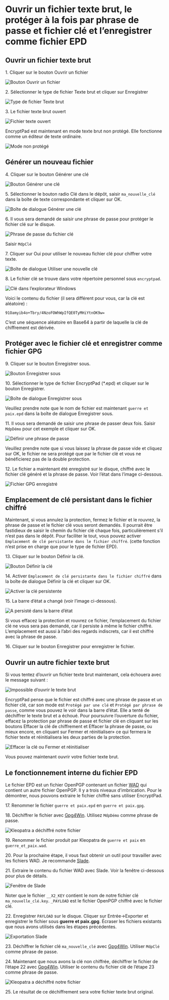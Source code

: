# Ouvrir un fichier texte brut, le protéger à la fois par phrase de passe et fichier clé et l’enregistrer comme fichier EPD

## Ouvrir un fichier texte brut

1\. Cliquer sur le bouton Ouvrir un fichier

![Bouton Ouvrir un fichier](images/open_text_file.png)

2\. Sélectionner le type de fichier Texte brut et cliquer sur Enregistrer

![Type de fichier Texte brut](images/open_file_dialog_text_file.png)

3\. Le fichier texte brut ouvert

![Fichier texte ouvert](images/text_file_opened.png)

EncryptPad est maintenant en mode texte brut non protégé. Elle fonctionne comme un éditeur de texte ordinaire.

![Mode non protégé](images/unprotected_status.png)

## Générer un nouveau fichier

4\. Cliquer sur le bouton Générer une clé

![Bouton Générer une clé](images/generate_key_tool_button.png)

5\. Sélectionner le bouton radio Clé dans le dépôt, saisir `ma_nouvelle_clé` dans la boîte de texte correspondante et cliquer sur OK.

![Boîte de dialogue Générer une clé](images/generate_key_dialog.png)

6\. Il vous sera demandé de saisir une phrase de passe pour protéger le fichier clé sur le disque.

![Phrase de passe du fichier clé](images/set_passphrase_for_key.png)

Saisir `MdpClé`

7\. Cliquer sur Oui pour utiliser le nouveau fichier clé pour chiffrer votre texte.

![Boîte de dialogue Utiliser une nouvelle clé](images/use_new_key_dialog.png)

8\. Le fichier clé se trouve dans votre répertoire personnel sous `encryptpad`.

![Clé dans l’explorateur Windows](images/key_in_explorer.png)

Voici le contenu du fichier (il sera différent pour vous, car la clé est aléatoire) :<br/> 

`91Oamyib4o+Tbry/4NzoFOWhWpIfQE0TyMHiYtnOK9w=`

C’est une séquence aléatoire en Base64 à partir de laquelle la clé de chiffrement est dérivée.

## Protéger avec le fichier clé et enregistrer comme fichier GPG

9\. Cliquer sur le bouton Enregistrer sous.

![Bouton Enregistrer sous](images/save_as_tool_button.png)

10\. Sélectionner le type de fichier EncryptPad (\*.epd) et cliquer sur le bouton Enregistrer.

![Boîte de dialogue Enregistrer sous](images/select_epd_in_save_as.png)

Veuillez prendre note que le nom de fichier est maintenant `guerre et paix.epd` dans la boîte de dialogue Enregistrer sous.

11\. Il vous sera demandé de saisir une phrase de passer deux fois. Saisir `MdpDémo` pour cet exemple et cliquer sur OK.

![Définir une phrase de passe](images/set_passphrase.png)

Veuillez prendre note que si vous laissez la phrase de passe vide et cliquez sur OK, le fichier ne sera protégé que par le fichier clé et vous ne bénéficierez pas de la double protection. 

12\. Le fichier a maintenant été enregistré sur le disque, chiffré avec le fichier clé généré et la phrase de passe. Voir l’état dans l’image ci-dessous.

![Fichier GPG enregistré](images/double_protection_status.png)

## Emplacement de clé persistant dans le fichier chiffré

Maintenant, si vous annulez la protection, fermez le fichier et le rouvrez, la phrase de passe et le fichier clé vous seront demandés. Il pourrait être fastidieux de saisir le chemin du fichier clé chaque fois, particulièrement s’il n’est pas dans le dépôt. Pour faciliter le tout, vous pouvez activer `Emplacement de clé persistante dans le fichier chiffré`. (cette fonction n’est prise en charge que pour le type de fichier EPD).

13\. Cliquer sur le bouton Définir la clé.

![Bouton Définir la clé](images/set_key_tool_button.png)

14\. Activer `Emplacement de clé persistante dans le fichier chiffré` dans la boîte de dialogue Définir la clé et cliquer sur OK.

![Activer la clé persistente](images/enable_persist_key.png)

15\. La barre d’état a changé (voir l’image ci-dessous).

![A persisté dans la barre d’état](images/persisted_in_status_bar.png)

Si vous effacez la protection et rouvrez ce fichier, l’emplacement du fichier clé ne vous sera pas demandé, car il persiste à même le fichier chiffré. L’emplacement est aussi à l’abri des regards indiscrets, car il est chiffré avec la phrase de passe.

16\. Cliquer sur le bouton Enregistrer pour enregistrer le fichier.

## Ouvrir un autre fichier texte brut

Si vous tentez d’ouvrir un fichier texte brut maintenant, cela échouera avec le message suivant :

![Impossible d’ouvrir le texte brut](images/open_another_plain_text.png)

EncryptPad pense que le fichier est chiffré avec une phrase de passe et un fichier clé, car son mode est `Protégé par une clé` et `Protégé par phrase de passe`, comme vous pouvez le voir dans la barre d’état. Elle a tenté de déchiffrer le texte brut et a échoué. Pour poursuivre l’ouverture du fichier, effacez la protection par phrase de passe et fichier clé en cliquant sur les boutons Effacer la clé de chiffrement et Effacer la phrase de passe, ou mieux encore, en cliquant sur Fermer et réinitialiser» ce qui fermera le fichier texte et réinitialisera les deux parties de la protection.

![Effacer la clé ou Fermer et réinitialiser](images/clear_key_and_pwd_or_close_and_reset.png)

Vous pouvez maintenant ouvrir votre fichier texte brut.

## Le fonctionnement interne du fichier EPD

Le fichier EPD est un fichier OpenPGP contenant un fichier [WAD](https://fr.wikipedia.org/wiki/.wad) qui contient un autre fichier OpenPGP. Il y a trois niveaux d’imbrication. Pour le démontrer, nous pouvons extraire le fichier chiffré sans utiliser EncryptPad.

17\. Renommer le fichier `guerre et paix.epd` en `guerre et paix.gpg`.

18\. Déchiffrer le fichier avec [Gpg4Win](https://www.gpg4win.org/). Utilisez `MdpDémo` comme phrase de passe.

![Kleopatra a déchiffré notre fichier](images/kleopatra_decrypted.png)

19\. Renommer le fichier produit par Kleopatra de `guerre et paix` en `guerre_et_paix.wad`.

20\. Pour la prochaine étape, il vous faut obtenir un outil pour travailler avec les fichiers WAD. Je recommande [Slade](https://github.com/sirjuddington/SLADE).

21\. Extraire le contenu du fichier WAD avec Slade. Voir la fenêtre ci-dessous pour plus de détails.

![Fenêtre de Slade](images/slade_window.png)

Noter que le fichier `__X2_KEY` contient le nom de notre fichier clé `ma_nouvelle_clé.key`. `_PAYLOAD` est le fichier OpenPGP chiffré avec le fichier clé. 

22\. Enregistrer `PAYLOAD` sur le disque. Cliquer sur Entrée->Exporter et enregistrer le fichier sous **guerre et paix.gpg**. Écraser les fichiers existants que nous avons utilisés dans les étapes précédentes.

![Exportation Slade](images/slade_export.png)

23\. Déchiffrer le fichier clé `ma_nouvelle_clé` avec [Gpg4Win](https://www.gpg4win.org/). Utiliser `MdpClé` comme phrase de passe.

24\. Maintenant que nous avons la clé non chiffrée, déchiffrer le fichier de l’étape 22 avec [Gpg4Win](https://www.gpg4win.org/). Utiliser le contenu du fichier clé de l’étape 23 comme phrase de passe.

![Kleopatra a déchiffré notre fichier](images/kleopatra_decrypted.png)

25\. Le résultat de ce déchiffrement sera votre fichier texte brut original.